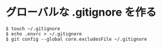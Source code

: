 # グローバルな .gitignore を作る

```
$ touch ~/.gitignore
$ echo .envrc > ~/.gitignore
$ git config --global core.excludesFile ~/.gitignore
```
